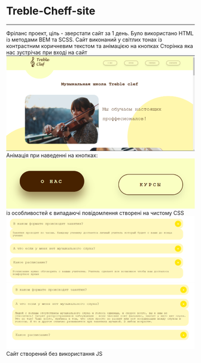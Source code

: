# Treble-Cheff-site
---
Фріланс проект, ціль - зверстати сайт за 1 день.
Було використано HTML із методами BEM та SCSS.
Сайт виконаний у світлих тонах із контрастним коричневим текстом
та анімацією на кнопках
Сторінка яка нас зустрічає при вході на сайт
![alt](TrebleChef/img/Site.png "site")
Анімація при наведенні на кнопках:
![alt](TrebleChef/img/buttons.png "site")
із особливостей є випадаючі повідомлення створені на чистому CSS
![alt](TrebleChef/img/var1.png "site")
![alt](TrebleChef/img/var2.png "site")
Сайт створений без використання JS
